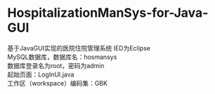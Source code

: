 # HospitalizationManSys-for-Java-GUI
基于JavaGUI实现的医院住院管理系统
IED为Eclipse  
MySQL数据库，数据库名：hosmansys  
数据库登录名为root，密码为admin  
起始页面：LogInUI.java  
工作区（workspace）编码集：GBK
